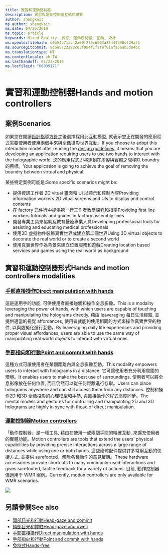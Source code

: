 ```yaml
---
title: 實習和運動控制器
description: 實習與運動控制器互動的總覽
author: shengkait
ms.author: shengkait
ms.date: 04/26/2019
ms.topic: article
keywords: Mixed Reality, 實習, 運動控制器, 互動, 設計
ms.openlocfilehash: d0e54c71ab42a09f2f9c6063a85441b98e729af1
ms.sourcegitcommit: 8d6e5723283c03f984f1fafef81afa5aab5d04bc
ms.translationtype: MT
ms.contentlocale: zh-TW
ms.lasthandoff: 05/23/2019
ms.locfileid: "66039171"
---
```

# <a name="hands-and-motion-controllers"></a><span data-ttu-id="a193b-104">實習和運動控制器</span><span class="sxs-lookup"><span data-stu-id="a193b-104">Hands and motion controllers</span></span>
## <a name="scenarios"></a><span data-ttu-id="a193b-105">案例</span><span class="sxs-lookup"><span data-stu-id="a193b-105">Scenarios</span></span>
<span data-ttu-id="a193b-106">如果您在閱讀[設計指導方針](interaction-fundamentals.md)之後選擇採用此互動模型, 就表示您正在開發的應用程式需要使用者使用兩個手來與全像攝影世界互動。</span><span class="sxs-lookup"><span data-stu-id="a193b-106">If you choose to adopt this interaction model after reading the [design guidelines](interaction-fundamentals.md), it means that you are developing an application requiring users to use two hands to interact with the holographic world.</span></span> <span data-ttu-id="a193b-107">您的應用程式即將達到在虛擬與實體之間移除 boundry 的目標。</span><span class="sxs-lookup"><span data-stu-id="a193b-107">Your application is going to achieve the goal of removing the boundry between virtual and physical.</span></span>

<span data-ttu-id="a193b-108">某些特定案例可能是:</span><span class="sxs-lookup"><span data-stu-id="a193b-108">Some specific scenarios might be:</span></span>
* <span data-ttu-id="a193b-109">提供資訊工作者 2D vitual 畫面和 Ui 以顯示和控制內容</span><span class="sxs-lookup"><span data-stu-id="a193b-109">Providing information workers 2D vitual screens and UIs to display and control contents</span></span>
* <span data-ttu-id="a193b-110">在 factory 元件行中提供第一行工作者教學課程和指南</span><span class="sxs-lookup"><span data-stu-id="a193b-110">Providing first line workers tutorials and guides in factory assembly lines</span></span>
* <span data-ttu-id="a193b-111">開發專業工具來協助及教育醫療專業人員</span><span class="sxs-lookup"><span data-stu-id="a193b-111">Developing professional tools for assisting and educating medical professionals</span></span>  
* <span data-ttu-id="a193b-112">使用3D 虛擬物件裝飾真實世界或建立第二個世界</span><span class="sxs-lookup"><span data-stu-id="a193b-112">Using 3D virtual objects to decorate the real world or to create a second world</span></span> 
* <span data-ttu-id="a193b-113">使用真實世界作為背景來建立位置服務和遊戲</span><span class="sxs-lookup"><span data-stu-id="a193b-113">Creating location based services and games using the real world as background</span></span>

## <a name="hands-and-motion-controllers-modalities"></a><span data-ttu-id="a193b-114">實習和運動控制器形式</span><span class="sxs-lookup"><span data-stu-id="a193b-114">Hands and motion controllers modalities</span></span>
### <a name="direct-manipulation-with-handsdirect-manipulationmd"></a>[<span data-ttu-id="a193b-115">手部直接操作</span><span class="sxs-lookup"><span data-stu-id="a193b-115">Direct manipulation with hands</span></span>](direct-manipulation.md)
<span data-ttu-id="a193b-116">這是運用手的功能, 可供使用者直接碰觸和操作全息影像。</span><span class="sxs-lookup"><span data-stu-id="a193b-116">This is a modality leveraging the power of hands, with which users are capable of touching and manipulating the holograms directly.</span></span> <span data-ttu-id="a193b-117">藉由 leaveraging 每日生活經驗, 並提供適當的視覺 affordances, 使用者就能夠使用相同的方式來操作真實世界的物件, 以與虛擬化進行互動。</span><span class="sxs-lookup"><span data-stu-id="a193b-117">By leaveraging daily life experiences and providing proper visual affordances, users are able to use the same way of manipulating real world objects to interact with virtual ones.</span></span>   

### <a name="point-and-commit-with-handspoint-and-commitmd"></a>[<span data-ttu-id="a193b-118">手部指向和行動</span><span class="sxs-lookup"><span data-stu-id="a193b-118">Point and commit with hands</span></span>](point-and-commit.md)
<span data-ttu-id="a193b-119">這種方式可讓使用者在某個距離內與全息影像互動。</span><span class="sxs-lookup"><span data-stu-id="a193b-119">This modality empowers users to interact with holograms in a distance.</span></span> <span data-ttu-id="a193b-120">它可讓使用者充分利用周圍的環境。</span><span class="sxs-lookup"><span data-stu-id="a193b-120">It enables users to make the best use of surroundings.</span></span> <span data-ttu-id="a193b-121">使用者可以將全息影像放在任何位置, 而且仍然可以從任何距離進行存取。</span><span class="sxs-lookup"><span data-stu-id="a193b-121">Users can place holograms anywhere and can still access them from any distances.</span></span> <span data-ttu-id="a193b-122">控制和操作2D 和3D 全像投影的心理模型和手勢, 與直接操作的程式高度同步。</span><span class="sxs-lookup"><span data-stu-id="a193b-122">The mental models and gestures for controlling and manipulating 2D and 3D holograms are highly in sync with those of direct manipulation.</span></span>

### <a name="motion-controllersmotion-controllersmd"></a>[<span data-ttu-id="a193b-123">運動控制器</span><span class="sxs-lookup"><span data-stu-id="a193b-123">Motion controllers</span></span>](motion-controllers.md)
<span data-ttu-id="a193b-124">「動作控制器」是一種工具, 藉由在使用一或兩個手間的精確互動, 來擴充使用者的實體功能。</span><span class="sxs-lookup"><span data-stu-id="a193b-124">Motion controllers are tools that extend the users' physical capabilities by providing precise interactions across a large range of distances while using one or both hands.</span></span> <span data-ttu-id="a193b-125">這些硬體配件提供許多常用互動的快捷方式, 並提供 surefooted、觸覺各種動作的意見反應。</span><span class="sxs-lookup"><span data-stu-id="a193b-125">These hardware accessories provide shortcuts to many commonly-used interactions and gives surefooted, tactile feedback for a variety of actions.</span></span> <span data-ttu-id="a193b-126">目前, 動作控制器僅適用于 WMR 案例。</span><span class="sxs-lookup"><span data-stu-id="a193b-126">Currently, motion controllers are only available for WMR scenarios.</span></span> 

![](images/Hands-and-controllers-720px.jpg)<br>

## <a name="see-also"></a><span data-ttu-id="a193b-127">另請參閱</span><span class="sxs-lookup"><span data-stu-id="a193b-127">See also</span></span>
* [<span data-ttu-id="a193b-128">頭部目光和行動</span><span class="sxs-lookup"><span data-stu-id="a193b-128">Head-gaze and commit</span></span>](gaze-and-commit.md)
* [<span data-ttu-id="a193b-129">頭部目光和停駐</span><span class="sxs-lookup"><span data-stu-id="a193b-129">Head-gaze and dwell</span></span>](gaze-and-dwell.md)
* [<span data-ttu-id="a193b-130">手部直接操作</span><span class="sxs-lookup"><span data-stu-id="a193b-130">Direct manipulation with hands</span></span>](direct-manipulation.md)
* [<span data-ttu-id="a193b-131">手部指向和行動</span><span class="sxs-lookup"><span data-stu-id="a193b-131">Point and commit with hands</span></span>](point-and-commit.md)
* [<span data-ttu-id="a193b-132">免持式</span><span class="sxs-lookup"><span data-stu-id="a193b-132">Hands-free</span></span>](hands-free.md)
